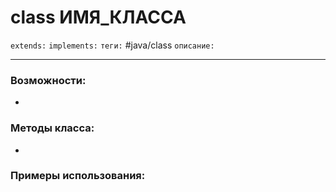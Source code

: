 # class ИМЯ_КЛАССА
`extends:` 
`implements:` 
`теги:` #java/class
`описание:` 

---
### Возможности:
- 
### Методы класса:
- 
### Примеры использования:
